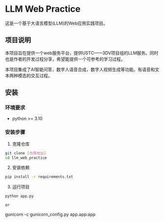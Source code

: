 # LLM Web Practice

这是一个基于大语言模型(LLM)的Web应用实践项目。

## 项目说明

本项目旨在提供一个web服务平台，提供USTC——3DV项目组的LLM服务。同时也是作者的开发过程分享，希望能提供一个可参考的学习过程。

本项目集成了AI智能问答，数字人语音合成，数字人视频生成等功能。有语音和文本两种模态的交互过程。


## 安装

### 环境要求

- python >= 3.10

### 安装步骤

1. 克隆仓库
```bash
git clone [仓库地址]
cd llm_web_practice
```

2. 安装依赖
```bash
pip install -r requirements.txt
```
3. 运行项目
```bash
python app.py
```
```bash
or
```
gunicorn -c gunicorn_config.py app.app:app